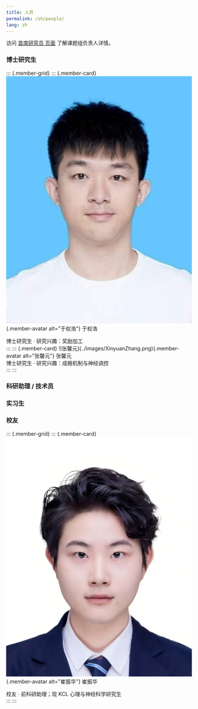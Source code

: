 ```yaml
---
title: 人员
permalink: /zh/people/
lang: zh
---
```


访问 [首席研究员 页面](../zh/pi.md) 了解课题组负责人详情。

### 博士研究生

::: {.member-grid}
::: {.member-card}
![于权浩](../images/QuanhaoYu.png){.member-avatar alt="于权浩"}
于权浩
<div class="member-role">博士研究生 · 研究兴趣：奖励加工</div>
:::
::: {.member-card}
![张馨元](../images/XinyuanZhang.png){.member-avatar alt="张馨元"}
张馨元
<div class="member-role">博士研究生 · 研究兴趣：成瘾机制与神经调控</div>
:::
:::

### 科研助理 / 技术员

<!-- 按照同样的卡片模板添加成员 -->

### 实习生

<!-- 按照同样的卡片模板添加成员 -->

### 校友

::: {.member-grid}
::: {.member-card}
![崔振华](../images/ZhenhuaCui.png){.member-avatar alt="崔振华"}
崔振华
<div class="member-role">校友 · 前科研助理；现 KCL 心理与神经科学研究生</div>
:::
:::

